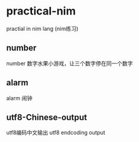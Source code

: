 # practical-nim
practial in nim lang (nim练习)

## number
number 数字水果小游戏，让三个数字停在同一个数字

## alarm
alarm 闹钟

## utf8-Chinese-output
utf8编码中文输出
utf8 endcoding output